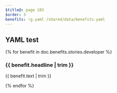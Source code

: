 ```yaml
---
$title@: page 103
$order: 3
benefits: !g.yaml /shared/data/benefits.yaml
---
```


## YAML test

{% for benefit in doc.benefits.stories.developer %}
  <div class="">
    <h3 class="">{{ benefit.headline | trim }}</h3>
    <p class="">{{ benefit.text | trim }}</p>
  </div>
{% endfor %}

